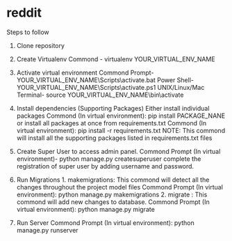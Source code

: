 # reddit
Steps to follow 
1.  Clone repository

2.  Create Virtualenv 
        Commond - virtualenv YOUR_VIRTUAL_ENV_NAME
        
3.  Activate virtual environment
        Commond Prompt- YOUR_VIRTUAL_ENV_NAME\Scripts\activate.bat
        Power Shell- YOUR_VIRTUAL_ENV_NAME\Scripts\activate.ps1
        UNIX/Linux/Mac Terminal- source YOUR_VIRTUAL_ENV_NAME\bin\activate
        
4.  Install dependencies (Supporting Packages)
        Either install individual packages
            Commond (In virtual environment): pip install PACKAGE_NANE
        or install all packages at once from requirements.txt
            Commond (In virtual environment): pip install -r requirements.txt
            NOTE: This commond will install all the supporting packages listed in requirements.txt files
            
5.  Create Super User to access admin panel.
        Commond Prompt (In virtual environment)- python manage.py createsuperuser
        complete the registration of super user by adding username and password.
        
6.  Run Migrations
        1. makemigrations: This commond will detect all the changes throughout the project model files
            Commond Prompt (In virtual environment): python manage.py makemigrations 
        2. migrate : This commond will add new changes to database.
            Commond Prompt (In virtual environment): python manage.py migrate
            
7.  Run Server
        Commond Prompt (In virtual environment): python manage.py runserver 
        
        
        
    
    